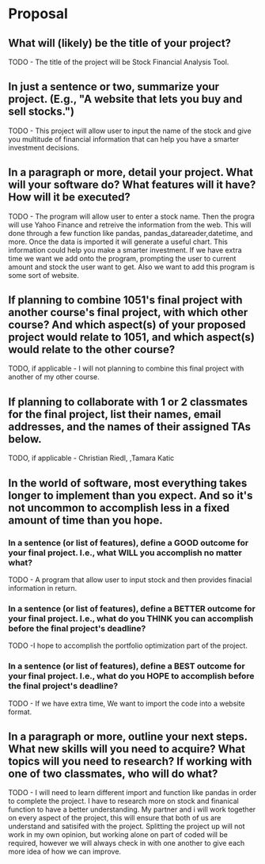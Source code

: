 # Proposal

## What will (likely) be the title of your project?

TODO - The title of the project will be Stock Financial Analysis Tool.

## In just a sentence or two, summarize your project. (E.g., "A website that lets you buy and sell stocks.")

TODO - This project will allow user to input the name of the stock and give you multitude of financial information that can help you have a smarter investment decisions.

## In a paragraph or more, detail your project. What will your software do? What features will it have? How will it be executed?

TODO - The program will allow user to enter a stock name. Then the progra will use Yahoo Finance and retreive the information from the web. This will done through a few function like pandas, pandas_datareader,datetime, and more. Once the data is imported it will generate a useful chart. This information could help you make a smarter investment. If we have extra time we want we add onto the program, prompting the user to current amount and stock the user want to get. Also we want to add this program is some sort of website.

## If planning to combine 1051's final project with another course's final project, with which other course? And which aspect(s) of your proposed project would relate to 1051, and which aspect(s) would relate to the other course?

TODO, if applicable - I will not planning to combine this final project with another of my other course.

## If planning to collaborate with 1 or 2 classmates for the final project, list their names, email addresses, and the names of their assigned TAs below.

TODO, if applicable - Christian Riedl, ,Tamara Katic

## In the world of software, most everything takes longer to implement than you expect. And so it's not uncommon to accomplish less in a fixed amount of time than you hope.

### In a sentence (or list of features), define a GOOD outcome for your final project. I.e., what WILL you accomplish no matter what?

TODO - A program that allow user to input stock and then provides finacial information in return.

### In a sentence (or list of features), define a BETTER outcome for your final project. I.e., what do you THINK you can accomplish before the final project's deadline?

TODO -I hope to accomplish the portfolio optimization part of the project.

### In a sentence (or list of features), define a BEST outcome for your final project. I.e., what do you HOPE to accomplish before the final project's deadline?

TODO - If we have extra time, We want to import the code into a website format.

## In a paragraph or more, outline your next steps. What new skills will you need to acquire? What topics will you need to research? If working with one of two classmates, who will do what?

TODO - I will need to learn different import and function like pandas in order to complete the project. I have to research more on stock and finanical function to have a better understanding. My partner and i will work together on every aspect of the project, this will ensure that both of us are understand and satisifed with the project. Splitting the project up will not work in my own opinion, but working alone on part of coded will be required, however we will always check in with one another to give each more idea of how we can improve.
